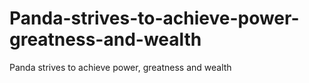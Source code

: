 # Panda-strives-to-achieve-power-greatness-and-wealth
Panda strives to achieve power, greatness and wealth
